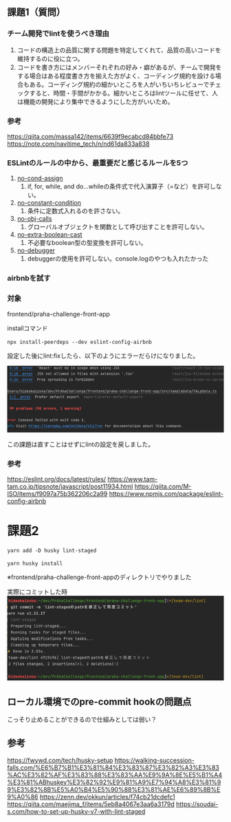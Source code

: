 ## 課題1（質問）

### チーム開発でlintを使うべき理由
1. コードの構造上の品質に関する問題を特定してくれて、品質の高いコードを維持するのに役に立つ。
2. コードを書き方にはメンバーそれぞれの好み・癖があるが、チームで開発をする場合はある程度書き方を揃えた方がよく、コーディング規約を設ける場合もある。コーディング規約の細かいところを人がいちいちレビューでチェックすると、時間・手間がかかる。細かいところはlintツールに任せて、人は機能の開発により集中できるようにした方がいいため。


### 参考
https://qiita.com/massa142/items/6639f9ecabcd84bbfe73
https://note.com/navitime_tech/n/nd61da833a838

### ESLintのルールの中から、最重要だと感じるルールを5つ
1. [no-cond-assign](https://eslint.org/docs/latest/rules/no-cond-assign)
   1. if, for, while, and do...whileの条件式で代入演算子（=など）を許可しない。 
2. [no-constant-condition](https://eslint.org/docs/latest/rules/no-constant-condition)
   1. 条件に定数式入れるのを許さない。
3. [no-obj-calls](https://eslint.org/docs/latest/rules/no-obj-calls)
   1. グローバルオブジェクトを関数として呼び出すことを許可しない。
4. [no-extra-boolean-cast](https://eslint.org/docs/latest/rules/no-extra-boolean-cast)
   1. 不必要なboolean型の型変換を許可しない。
5. [no-debugger](https://eslint.org/docs/latest/rules/no-debugger)
   1. debuggerの使用を許可しない。console.logのやつも入れたかった

### airbnbを試す

### 対象
frontend/praha-challenge-front-app

installコマンド
```
npx install-peerdeps --dev eslint-config-airbnb
```

設定した後にlint:fixしたら、以下のようにエラーだらけになりました。

![lint](lint.png)

この課題は直すことはせずにlintの設定を戻しました。

### 参考
https://eslint.org/docs/latest/rules/
https://www.tam-tam.co.jp/tipsnote/javascript/post11934.html
https://qiita.com/M-ISO/items/f9097a75b362206c2a99
https://www.npmjs.com/package/eslint-config-airbnb

# 課題2

```
yarn add -D husky lint-staged
```

```
yarn husky install
```
※frontend/praha-challenge-front-appのディレクトリでやりました

実際にコミットした時
![husky](husky.png)

## ローカル環境でのpre-commit hookの問題点

こっそり止めることができるので仕組みとしては弱い？

## 参考
https://fwywd.com/tech/husky-setup
https://walking-succession-falls.com/%E6%B7%B1%E3%81%84%E3%83%87%E3%82%A3%E3%83%AC%E3%82%AF%E3%83%88%E3%83%AA%E9%9A%8E%E5%B1%A4%E3%81%ABhuskey%E3%82%92%E9%81%A9%E7%94%A8%E3%81%99%E3%82%8B%E5%A0%B4%E5%90%88%E3%81%AE%E6%89%8B%E9%A0%86
https://zenn.dev/okkun/articles/f74cb21dcdefc1
https://qiita.com/maejima_f/items/5eb8a4067e3aa6a3179d
https://soudai-s.com/how-to-set-up-husky-v7-with-lint-staged
